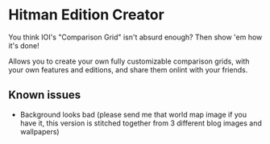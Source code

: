 # Hitman Edition Creator

You think IOI's "Comparison Grid" isn't absurd enough? Then show 'em how it's done!

Allows you to create your own fully customizable comparison grids,
with your own features and editions, and share them onlint with your friends.

## Known issues

* Background looks bad (please send me that world map image if you have it, this version is stitched together from 3 different blog images and wallpapers)
